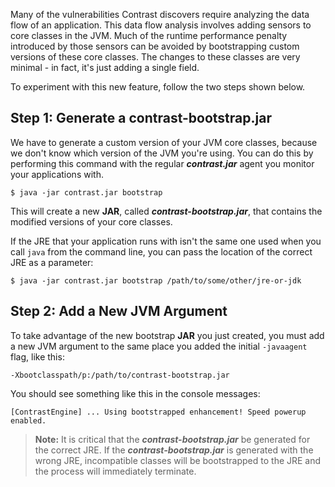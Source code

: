 <!--
title: "Adding Bootstrap Speed Enhancements To The Java Agent"
description: "Instructions on adding Bootstrap speed enhancements to the Java agent"
tags: "installation configuration java agent performance bootstrap"
-->

Many of the vulnerabilities Contrast discovers require analyzing the data flow of an application. This data flow analysis involves adding sensors to core classes in the JVM. Much of the runtime performance penalty introduced by those sensors can be avoided by bootstrapping custom versions of these core classes. The changes to these classes are very minimal - in fact, it's just adding a single field. 

To experiment with this new feature, follow the two steps shown below.

## Step 1: Generate a contrast-bootstrap.jar

We have to generate a custom version of your JVM core classes, because we don't know which version of the JVM you're using. You can do this by performing this command with the regular ***contrast.jar*** agent you monitor your applications with.

```
$ java -jar contrast.jar bootstrap
```

This will create a new **JAR**, called ***contrast-bootstrap.jar***, that contains the modified versions of your core classes.

If the JRE that your application runs with isn't the same one used when you call ```java``` from the command line, you can pass the location of the correct JRE as a parameter:

```
$ java -jar contrast.jar bootstrap /path/to/some/other/jre-or-jdk
```


## Step 2: Add a New JVM Argument

To take advantage of the new bootstrap **JAR** you just created, you must add a new JVM argument to the same place you added the initial ```-javaagent``` flag, like this:

```
-Xbootclasspath/p:/path/to/contrast-bootstrap.jar
```

You should see something like this in the console messages:

```
[ContrastEngine] ... Using bootstrapped enhancement! Speed powerup enabled.
```

>**Note:** It is critical that the ***contrast-bootstrap.jar*** be generated for the correct JRE. If the ***contrast-bootstrap.jar*** is generated with the wrong JRE, incompatible classes will be bootstrapped to the JRE and the process will immediately terminate.
